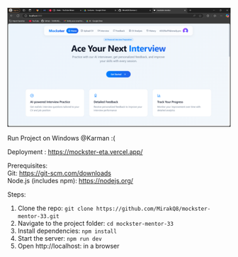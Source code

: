 
![Alt text](Screenshot%202025-03-19%20235148.png)

Run Project on Windows @Karman :(

Deployment : https://mockster-eta.vercel.app/

Prerequisites:  
Git: https://git-scm.com/downloads  
Node.js (includes npm): https://nodejs.org/  

Steps:  
1. Clone the repo: `git clone https://github.com/MirakQ8/mockster-mentor-33.git`  
2. Navigate to the project folder: `cd mockster-mentor-33`  
3. Install dependencies: `npm install`  
4. Start the server: `npm run dev`  
5. Open http://localhost: in a browser  
